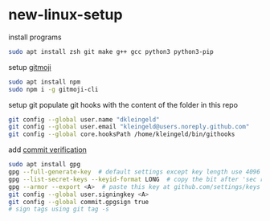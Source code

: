 # new-linux-setup

install programs
```bash
sudo apt install zsh git make g++ gcc python3 python3-pip
```

setup [gitmoji](https://github.com/carloscuesta/gitmoji-cli)
```bash
sudo apt install npm
sudo npm i -g gitmoji-cli
```

setup git
populate git hooks with the content of the folder in this repo
```bash
git config --global user.name "dkleingeld"
git config --global user.email "kleingeld@users.noreply.github.com"
git config --global core.hooksPath /home/kleingeld/bin/githooks
```

add [commit verification](https://help.github.com/en/articles/managing-commit-signature-verification)
```bash
sudo apt install gpg
gpg --full-generate-key  # default settings except key length use 4096
gpg --list-secret-keys --keyid-format LONG  # copy the bit after 'sec rsa4096/' call it A
gpg --armor --export <A>  # paste this key at github.com/settings/keys
git config --global user.signingkey <A>
git config --global commit.gpgsign true
# sign tags using git tag -s
```
